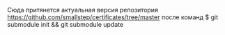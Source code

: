 Сюда притянется актуальная версия репозитория https://github.com/smallstep/certificates/tree/master после команд $ git submodule init && git submodule update